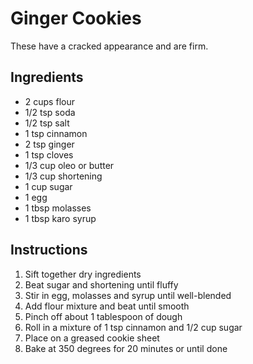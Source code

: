 # Ginger Cookies

These have a cracked appearance and are firm.

## Ingredients

- 2 cups flour
- 1/2 tsp soda
- 1/2 tsp salt
- 1 tsp cinnamon
- 2 tsp ginger
- 1 tsp cloves
- 1/3 cup oleo or butter
- 1/3 cup shortening
- 1 cup sugar
- 1 egg
- 1 tbsp molasses
- 1 tbsp karo syrup

## Instructions

1. Sift together dry ingredients
2. Beat sugar and shortening until fluffy
3. Stir in egg, molasses and syrup until well-blended
4. Add flour mixture and beat until smooth
5. Pinch off about 1 tablespoon of dough
6. Roll in a mixture of 1 tsp cinnamon and 1/2 cup sugar
7. Place on a greased cookie sheet
8. Bake at 350 degrees for 20 minutes or until done

